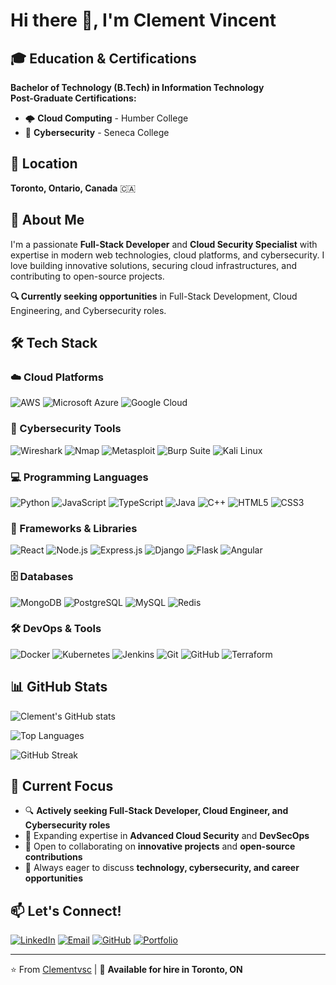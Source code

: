 # Hi there 👋, I'm Clement Vincent

## 🎓 Education & Certifications
**Bachelor of Technology (B.Tech) in Information Technology**  
**Post-Graduate Certifications:**
- 🌩️ **Cloud Computing** - Humber College
- 🔐 **Cybersecurity** - Seneca College

## 📍 Location
**Toronto, Ontario, Canada** 🇨🇦

## 🚀 About Me
I'm a passionate **Full-Stack Developer** and **Cloud Security Specialist** with expertise in modern web technologies, cloud platforms, and cybersecurity. I love building innovative solutions, securing cloud infrastructures, and contributing to open-source projects.

**🔍 Currently seeking opportunities** in Full-Stack Development, Cloud Engineering, and Cybersecurity roles.

## 🛠️ Tech Stack

### ☁️ Cloud Platforms
![AWS](https://img.shields.io/badge/-Amazon_AWS-232F3E?style=for-the-badge&logo=amazon-aws&logoColor=white)
![Microsoft Azure](https://img.shields.io/badge/-Microsoft_Azure-0078D4?style=for-the-badge&logo=microsoft-azure&logoColor=white)
![Google Cloud](https://img.shields.io/badge/-Google_Cloud-4285F4?style=for-the-badge&logo=google-cloud&logoColor=white)

### 🔐 Cybersecurity Tools
![Wireshark](https://img.shields.io/badge/-Wireshark-1679A7?style=for-the-badge&logo=wireshark&logoColor=white)
![Nmap](https://img.shields.io/badge/-Nmap-4682B4?style=for-the-badge&logo=nmap&logoColor=white)
![Metasploit](https://img.shields.io/badge/-Metasploit-2596CD?style=for-the-badge&logo=metasploit&logoColor=white)
![Burp Suite](https://img.shields.io/badge/-Burp_Suite-FF6633?style=for-the-badge&logo=burp-suite&logoColor=white)
![Kali Linux](https://img.shields.io/badge/-Kali_Linux-557C94?style=for-the-badge&logo=kali-linux&logoColor=white)

### 💻 Programming Languages
![Python](https://img.shields.io/badge/-Python-3776AB?style=for-the-badge&logo=Python&logoColor=white)
![JavaScript](https://img.shields.io/badge/-JavaScript-F7DF1E?style=for-the-badge&logo=JavaScript&logoColor=black)
![TypeScript](https://img.shields.io/badge/-TypeScript-3178C6?style=for-the-badge&logo=TypeScript&logoColor=white)
![Java](https://img.shields.io/badge/-Java-ED8B00?style=for-the-badge&logo=java&logoColor=white)
![C++](https://img.shields.io/badge/-C++-00599C?style=for-the-badge&logo=c%2B%2B&logoColor=white)
![HTML5](https://img.shields.io/badge/-HTML5-E34F26?style=for-the-badge&logo=HTML5&logoColor=white)
![CSS3](https://img.shields.io/badge/-CSS3-1572B6?style=for-the-badge&logo=CSS3&logoColor=white)

### 🚀 Frameworks & Libraries
![React](https://img.shields.io/badge/-React-61DAFB?style=for-the-badge&logo=React&logoColor=black)
![Node.js](https://img.shields.io/badge/-Node.js-339933?style=for-the-badge&logo=Node.js&logoColor=white)
![Express.js](https://img.shields.io/badge/-Express.js-000000?style=for-the-badge&logo=express&logoColor=white)
![Django](https://img.shields.io/badge/-Django-092E20?style=for-the-badge&logo=django&logoColor=white)
![Flask](https://img.shields.io/badge/-Flask-000000?style=for-the-badge&logo=flask&logoColor=white)
![Angular](https://img.shields.io/badge/-Angular-DD0031?style=for-the-badge&logo=angular&logoColor=white)

### 🗄️ Databases
![MongoDB](https://img.shields.io/badge/-MongoDB-47A248?style=for-the-badge&logo=mongodb&logoColor=white)
![PostgreSQL](https://img.shields.io/badge/-PostgreSQL-336791?style=for-the-badge&logo=postgresql&logoColor=white)
![MySQL](https://img.shields.io/badge/-MySQL-4479A1?style=for-the-badge&logo=mysql&logoColor=white)
![Redis](https://img.shields.io/badge/-Redis-DC382D?style=for-the-badge&logo=redis&logoColor=white)

### 🛠️ DevOps & Tools
![Docker](https://img.shields.io/badge/-Docker-2496ED?style=for-the-badge&logo=docker&logoColor=white)
![Kubernetes](https://img.shields.io/badge/-Kubernetes-326CE5?style=for-the-badge&logo=kubernetes&logoColor=white)
![Jenkins](https://img.shields.io/badge/-Jenkins-D24939?style=for-the-badge&logo=jenkins&logoColor=white)
![Git](https://img.shields.io/badge/-Git-F05032?style=for-the-badge&logo=git&logoColor=white)
![GitHub](https://img.shields.io/badge/-GitHub-181717?style=for-the-badge&logo=github&logoColor=white)
![Terraform](https://img.shields.io/badge/-Terraform-623CE4?style=for-the-badge&logo=terraform&logoColor=white)

## 📊 GitHub Stats

![Clement's GitHub stats](https://github-readme-stats.vercel.app/api?username=Clementvsc&show_icons=true&theme=radical&count_private=true)

![Top Languages](https://github-readme-stats.vercel.app/api/top-langs/?username=Clementvsc&layout=compact&theme=radical)

![GitHub Streak](https://github-readme-streak-stats.herokuapp.com/?user=Clementvsc&theme=radical)

## 🎯 Current Focus
- 🔍 **Actively seeking Full-Stack Developer, Cloud Engineer, and Cybersecurity roles**
- 🌱 Expanding expertise in **Advanced Cloud Security** and **DevSecOps**
- 🤝 Open to collaborating on **innovative projects** and **open-source contributions**
- 💬 Always eager to discuss **technology, cybersecurity, and career opportunities**

## 📫 Let's Connect!

[![LinkedIn](https://img.shields.io/badge/-LinkedIn-0077B5?style=for-the-badge&logo=linkedin&logoColor=white)](https://linkedin.com/in/clement-vincent)
[![Email](https://img.shields.io/badge/-Email-D14836?style=for-the-badge&logo=gmail&logoColor=white)](mailto:clement.vincent@email.com)
[![GitHub](https://img.shields.io/badge/-GitHub-181717?style=for-the-badge&logo=github&logoColor=white)](https://github.com/Clementvsc)
[![Portfolio](https://img.shields.io/badge/-Portfolio-FF5722?style=for-the-badge&logo=google-chrome&logoColor=white)](https://clementvsc.github.io)

---

⭐️ From [Clementvsc](https://github.com/Clementvsc) | 💼 **Available for hire in Toronto, ON**
